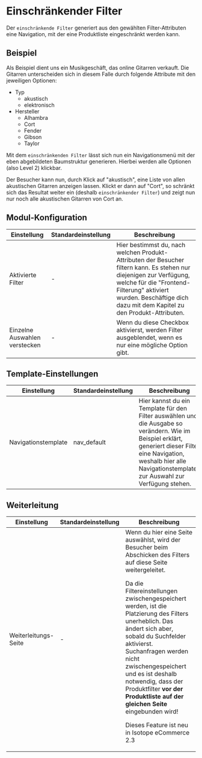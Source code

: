 # Einschränkender Filter

Der `einschränkende Filter` generiert aus den gewählten Filter-Attributen eine Navigation, mit der eine Produktliste eingeschränkt werden kann.

## Beispiel

Als Beispiel dient uns ein Musikgeschäft, das online Gitarren verkauft.
Die Gitarren unterscheiden sich in diesem Falle durch folgende Attribute mit den jeweiligen Optionen:

* Typ
	* akustisch
	* elektronisch
* Hersteller
	* Alhambra
	* Cort
	* Fender
	* Gibson
	* Taylor

Mit dem `einschränkenden Filter` lässt sich nun ein Navigationsmenü mit der eben abgebildeten Baumstruktur generieren.
Hierbei werden alle Optionen (also Level 2) klickbar.

Der Besucher kann nun, durch Klick auf "akustisch", eine Liste von allen akustischen Gitarren anzeigen lassen. Klickt er dann auf "Cort", so schränkt sich das Resultat weiter ein (deshalb `einschränkender Filter`) und zeigt nun nur noch alle akustischen Gitarren von Cort an.

## Modul-Konfiguration

<table>
	<thead>
		<tr>
			<th>Einstellung</th>
			<th>Standardeinstellung</th>
			<th>Beschreibung</th>
		</tr>
	</thead>
	<tbody>
		<tr>
			<td>Aktivierte Filter</td>
			<td>-</td>
			<td>Hier bestimmst du, nach welchen Produkt-Attributen der Besucher filtern kann. Es stehen nur diejenigen zur Verfügung, welche für die "Frontend-Filterung" aktiviert wurden. Beschäftige dich dazu <docrobot_route name="attributes">mit dem Kapitel zu den Produkt-Attributen</docrobot_route>.</td>
		</tr>
		<tr>
			<td>Einzelne Auswahlen verstecken</td>
			<td>-</td>
			<td>Wenn du diese Checkbox aktivierst, werden Filter ausgeblendet, wenn es nur eine mögliche Option gibt.</td>
		</tr>
	</tbody>
</table>

## Template-Einstellungen

<table>
	<thead>
		<tr>
			<th>Einstellung</th>
			<th>Standardeinstellung</th>
			<th>Beschreibung</th>
		</tr>
	</thead>
	<tbody>
		<tr>
			<td>Navigationstemplate</td>
			<td>nav_default</td>
			<td>Hier kannst du ein Template für den Filter auswählen und die Ausgabe so verändern. Wie im Beispiel erklärt, generiert dieser Filter eine Navigation, weshalb hier alle Navigationstemplates zur Auswahl zur Verfügung stehen.</td>
		</tr>
	</tbody>
</table>

## Weiterleitung

<table>
	<thead>
		<tr>
			<th>Einstellung</th>
			<th>Standardeinstellung</th>
			<th>Beschreibung</th>
		</tr>
	</thead>
	<tbody>
		<tr>
			<td>Weiterleitungs-Seite</td>
			<td>-</td>
			<td>Wenn du hier eine Seite auswählst, wird der Besucher beim Abschicken des Filters auf diese Seite weitergeleitet. <docrobot_message type="warning"><p>Da die Filtereinstellungen zwischengespeichert werden, ist die Platzierung des Filters unerheblich. Das ändert sich aber, sobald du Suchfelder aktivierst. Suchanfragen werden nicht zwischengespeichert und es ist deshalb notwendig, dass der Produktfilter <strong>vor der Produktliste auf der gleichen Seite</strong> eingebunden wird!</p></docrobot_message><docrobot_new_in_version version="2.3"><p>Dieses Feature ist neu in Isotope eCommerce 2.3</p></docrobot_new_in_version>
</td>
		</tr>
	</tbody>
</table>